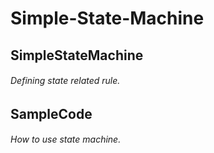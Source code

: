 # Simple-State-Machine

<h2>SimpleStateMachine<br/>
<h6><p>Defining state related rule.
<h2>SampleCode<br/>
<h6><p>How to use state machine.
